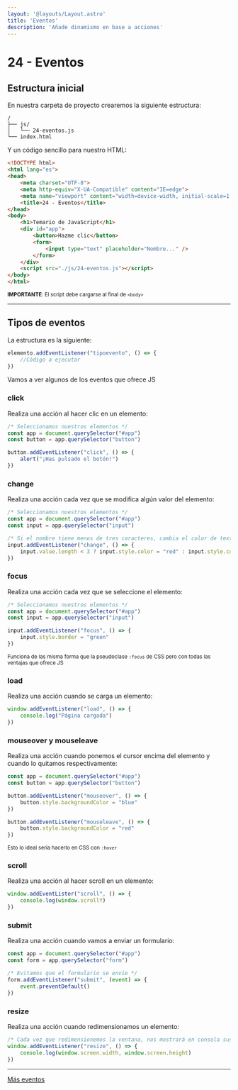 ```yaml
---
layout: '@layouts/Layout.astro'
title: 'Eventos'
description: 'Añade dinamismo en base a acciones'
---
```

# 24 - Eventos

## Estructura inicial

En nuestra carpeta de proyecto crearemos la siguiente estructura:

```
/
├── js/
│   └── 24-eventos.js
└── index.html
```

Y un código sencillo para nuestro HTML:

```html
<!DOCTYPE html>
<html lang="es">
<head>
    <meta charset="UTF-8">
    <meta http-equiv="X-UA-Compatible" content="IE=edge">
    <meta name="viewport" content="width=device-width, initial-scale=1.0">
    <title>24 - Eventos</title>
</head>
<body>
    <h1>Temario de JavaScript</h1>
    <div id="app">
        <button>Hazme clic</button>
        <form>
            <input type="text" placeholder="Nombre..." />
        </form>
    </div>
    <script src="./js/24-eventos.js"></script>
</body>
</html>
```

<small><b>IMPORTANTE</b>: El script debe cargarse al final de `<body>`</small>

<hr>

## Tipos de eventos

La estructura es la siguiente:

```js
elemento.addEventListener("tipoevento", () => {
    //Código a ejecutar
})
```

Vamos a ver algunos de los eventos que ofrece JS

### click

Realiza una acción al hacer clic en un elemento:

```js
/* Seleccionamos nuestros elementos */
const app = document.querySelector("#app")
const button = app.querySelector("button")

button.addEventListener("click", () => {
    alert("¡Has pulsado el botón!")
})
```

### change

Realiza una acción cada vez que se modifica algún valor del elemento:

```js
/* Seleccionamos nuestros elementos */
const app = document.querySelector("#app")
const input = app.querySelector("input")

/* Si el nombre tiene menos de tres caracteres, cambia el color de texto a rojo */
input.addEventListener("change", () => {
    input.value.length < 3 ? input.style.color = "red" : input.style.color = "black"
})
```

### focus

Realiza una acción cada vez que se seleccione el elemento:

```js
/* Seleccionamos nuestros elementos */
const app = document.querySelector("#app")
const input = app.querySelector("input")

input.addEventListener("focus", () => {
    input.style.border = "green"
})
```

<small>Funciona de las misma forma que la pseudoclase `:focus` de CSS pero con todas las ventajas que ofrece JS</small>

### load

Realiza una acción cuando se carga un elemento:

```js
window.addEventListener("load", () => {
    console.log("Página cargada")
})
```

### mouseover y mouseleave

Realiza una acción cuando ponemos el cursor encima del elemento y cuando lo quitamos respectivamente:

```js
const app = document.querySelector("#app")
const button = app.querySelector("button")

button.addEventListener("mouseover", () => {
    button.style.backgroundColor = "blue"
})

button.addEventListener("mouseleave", () => {
    button.style.backgroundColor = "red"
})
```

<small>Esto lo ideal sería hacerlo en CSS con `:hover`</small>

### scroll

Realiza una acción al hacer scroll en un elemento:

```js
window.addEventLister("scroll", () => {
    console.log(window.scrollY)
})
```

### submit

Realiza una acción cuando vamos a enviar un formulario:

```js
const app = document.querySelector("#app")
const form = app.querySelector("form")

/* Evitamos que el formulario se envíe */
form.addEventListener("submit", (event) => {
    event.preventDefault()
})
```

### resize

Realiza una acción cuando redimensionamos un elemento:

```js
/* Cada vez que redimensionemos la ventana, nos mostrará en consola sus nuevas dimensiones */
window.addEventListener("resize", () => {
    console.log(window.screen.width, window.screen.height)
})
```

<hr>

[Más eventos](https://developer.mozilla.org/en-US/docs/Web/Events)